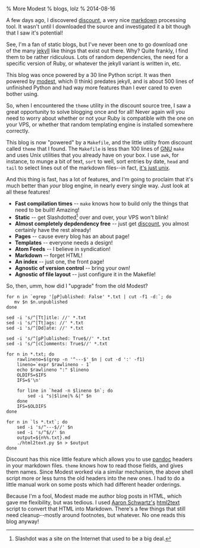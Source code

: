 % More Modest
% blogs, lolz
% 2014-08-16

A few days ago, I discovered [discount][discount], a very nice
[markdown][markdown] processing tool. It wasn't until I downloaded the
source and investigated it a bit though that I saw it's potential!

See, I'm a fan of static blogs, but I've never been one to go download
one of the many [jekyll][jekyll] like things that exist out
there. Why? Quite frankly, I find them to be rather ridiculous. Lots
of random dependencies, the need for a specific version of Ruby, or
whatever the jekyll variant is written in, etc.

This blog was once powered by a 30 line Python script. It was then
powered by [modest][modest], which (I think) predates jekyll, and is
about 500 lines of unfinished Python and had way more features than I
ever cared to even bother using.

So, when I encountered the `theme` utility in the discount source
tree, I saw a great opportunity to solve blogging once and for all!
Never again will you need to worry about whether or not your Ruby is
compatible with the one on your VPS, or whether that random templating
engine is installed somewhere correctly.

This blog is now "powered" by a `Makefile`, and the little utility
from discount called `theme` that I found. The `Makefile` is less than
100 lines of [GNU]() `make` and uses Unix utilities that you already have on your
box. I use `awk`, for instance, to munge a bit of text, `sort` to
well, sort entries by date, `head` and `tail` to select lines out of
the markdown files--in fact, [it's just unix][unix].

And this thing is fast, has a lot of features, and I'm going to
proclaim that it's much better than *your* blog engine, in nearly
every single way. Just look at all these features!

* **Fast compilation times** -- `make` knows how to build only the
    things that need to be built! Amazing!
* **Static** -- get Slashdotted[^1] over and over, your VPS won't blink!
* **Almost completely depdendency free** -- just get
    [discount][discount], you almost certainly have the rest already!
* **Pages** -- cause every blog has an about page!
* **Templates** -- everyone needs a design!
* **Atom Feeds** -- I believe in syndication!
* **Markdown** -- forget HTML!
* **An index** -- just one, the front page!
* **Agnostic of version control** -- bring your own!
* **Agnostic of file layout** -- just configure it in the Makefile!

So, then, umm, how did I "upgrade" from the old Modest? 

    for n in `egrep '[pP]ublished: False' *.txt | cut -f1 -d:`; do
       mv $n $n.unpublished
    done
    
    sed -i 's/^[Tt]itle: //' *.txt
    sed -i 's/^[Tt]ags: //' *.txt
    sed -i 's/^[Dd]ate: //' *.txt
    
    sed -i 's/^[pP]ublished: True$//' *.txt
    sed -i 's/^[cC]omments: True$//' *.txt
    
    for n in *.txt; do
        rawlineno=$(grep -n '^---$' $n | cut -d ':' -f1)
        lineno=`expr $rawlineno - 1`
        echo $rawlineno ":" $lineno
        OLDIFS=$IFS
        IFS=$'\n'
    
        for line in `head -n $lineno $n`; do
            sed -i "s|$line|% &|" $n
        done
        IFS=$OLDIFS
    done
    
    for n in `ls *.txt`; do
        sed -i 's/^---$//' $n
        sed -i 's/^$//' $n
        output=${n%%.txt}.md
        ./html2text.py $n > $output
    done
    
Discount has this nice little feature which allows you to use [pandoc]()
headers in your markdown files. `theme` knows how to read those
fields, and gives them names. Since Modest worked via a similar
mechanism, the above shell script more or less turns the old headers
into the new ones. I had to do a little manual work on some posts
which had different header orderings.

Because I'm a fool, Modest made me author blog posts in HTML, which
gave me flexibility, but was tedious. I used [Aaron Schwartz's][aaronsw]
[html2text]() script to convert that HTML into Markdown. There's a few
things that still need cleanup--mostly around footnotes, but
whatever. No one reads this blog anyway!

[^1]: Slashdot was a site on the Internet that used to be a big deal.

[discount]: http://www.pell.portland.or.us/~orc/Code/discount/

[markdown]: http://daringfireball.net/projects/markdown/

[jekyll]: http://jekyllrb.com/

[GNU]: https://gnu.org

[pandoc]: http://johnmacfarlane.net/pandoc/

[modest]: /announcing-modest.html

[unix]: http://tomayko.com/writings/unicorn-is-unix

[html2text]: http://www.aaronsw.com/2002/html2text/

[aaronsw]: http://www.aaronsw.com/
